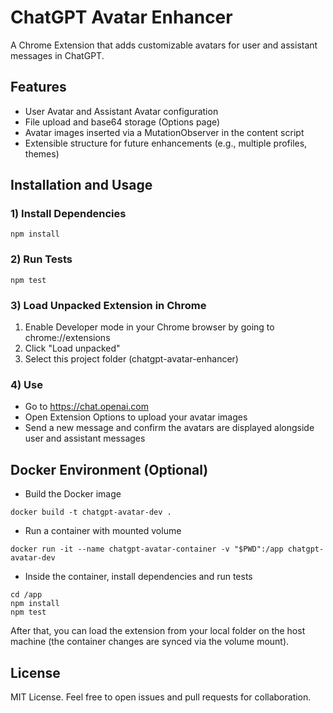 # ChatGPT Avatar Enhancer

A Chrome Extension that adds customizable avatars for user and assistant messages in ChatGPT.

## Features

- User Avatar and Assistant Avatar configuration
- File upload and base64 storage (Options page)
- Avatar images inserted via a MutationObserver in the content script
- Extensible structure for future enhancements (e.g., multiple profiles, themes)

## Installation and Usage

### 1) Install Dependencies
~~~
npm install
~~~

### 2) Run Tests
~~~
npm test
~~~

### 3) Load Unpacked Extension in Chrome

1. Enable Developer mode in your Chrome browser by going to chrome://extensions
2. Click "Load unpacked"
3. Select this project folder (chatgpt-avatar-enhancer)

### 4) Use

- Go to https://chat.openai.com
- Open Extension Options to upload your avatar images
- Send a new message and confirm the avatars are displayed alongside user and assistant messages

## Docker Environment (Optional)

- Build the Docker image
~~~
docker build -t chatgpt-avatar-dev .
~~~

- Run a container with mounted volume
~~~
docker run -it --name chatgpt-avatar-container -v "$PWD":/app chatgpt-avatar-dev
~~~

- Inside the container, install dependencies and run tests
~~~
cd /app
npm install
npm test
~~~

After that, you can load the extension from your local folder on the host machine (the container changes are synced via the volume mount).

## License

MIT License. Feel free to open issues and pull requests for collaboration.

